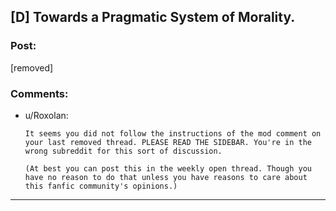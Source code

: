 ## [D] Towards a Pragmatic System of Morality.

### Post:

[removed]

### Comments:

- u/Roxolan:
  ```
  It seems you did not follow the instructions of the mod comment on your last removed thread. PLEASE READ THE SIDEBAR. You're in the wrong subreddit for this sort of discussion. 

  (At best you can post this in the weekly open thread. Though you have no reason to do that unless you have reasons to care about this fanfic community's opinions.)
  ```

---

